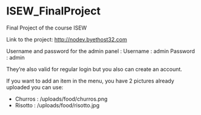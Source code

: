 # ISEW_FinalProject
Final Project of the course ISEW


Link to the project: http://nodev.byethost32.com


Username and password for the admin panel : 
Username : admin
Password : admin

They’re also valid for regular login but you also can create an account.


If you want to add an item in the menu, you have 2 pictures already uploaded you can use:
- Churros : /uploads/food/churros.png
- Risotto : /uploads/food/risotto.jpg 
